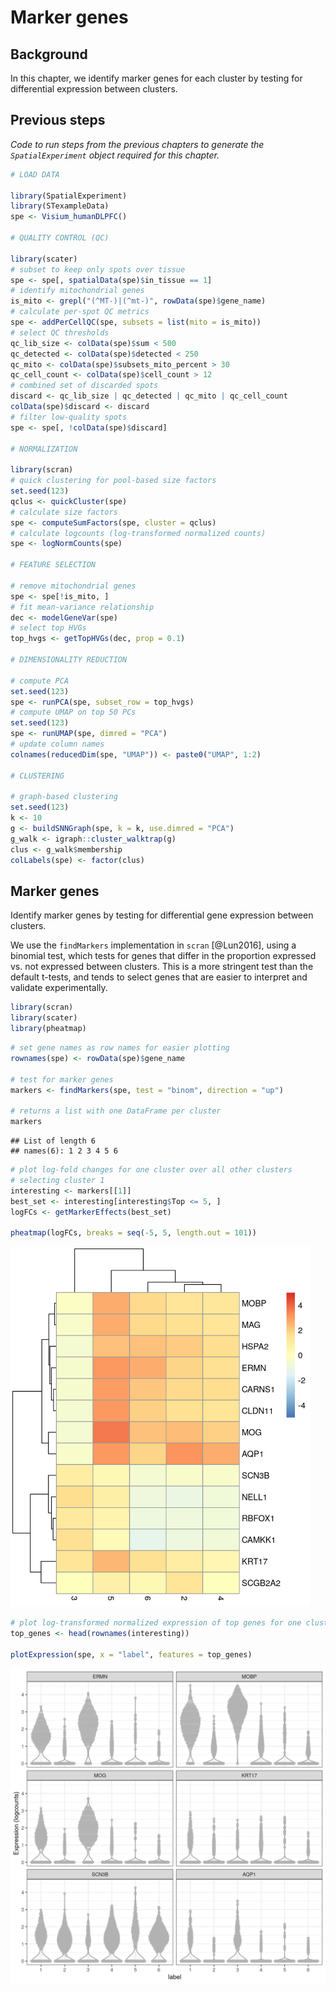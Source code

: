 # Marker genes

## Background

In this chapter, we identify marker genes for each cluster by testing for differential expression between clusters.


## Previous steps

*Code to run steps from the previous chapters to generate the `SpatialExperiment` object required for this chapter.*


```r
# LOAD DATA

library(SpatialExperiment)
library(STexampleData)
spe <- Visium_humanDLPFC()

# QUALITY CONTROL (QC)

library(scater)
# subset to keep only spots over tissue
spe <- spe[, spatialData(spe)$in_tissue == 1]
# identify mitochondrial genes
is_mito <- grepl("(^MT-)|(^mt-)", rowData(spe)$gene_name)
# calculate per-spot QC metrics
spe <- addPerCellQC(spe, subsets = list(mito = is_mito))
# select QC thresholds
qc_lib_size <- colData(spe)$sum < 500
qc_detected <- colData(spe)$detected < 250
qc_mito <- colData(spe)$subsets_mito_percent > 30
qc_cell_count <- colData(spe)$cell_count > 12
# combined set of discarded spots
discard <- qc_lib_size | qc_detected | qc_mito | qc_cell_count
colData(spe)$discard <- discard
# filter low-quality spots
spe <- spe[, !colData(spe)$discard]

# NORMALIZATION

library(scran)
# quick clustering for pool-based size factors
set.seed(123)
qclus <- quickCluster(spe)
# calculate size factors
spe <- computeSumFactors(spe, cluster = qclus)
# calculate logcounts (log-transformed normalized counts)
spe <- logNormCounts(spe)

# FEATURE SELECTION

# remove mitochondrial genes
spe <- spe[!is_mito, ]
# fit mean-variance relationship
dec <- modelGeneVar(spe)
# select top HVGs
top_hvgs <- getTopHVGs(dec, prop = 0.1)

# DIMENSIONALITY REDUCTION

# compute PCA
set.seed(123)
spe <- runPCA(spe, subset_row = top_hvgs)
# compute UMAP on top 50 PCs
set.seed(123)
spe <- runUMAP(spe, dimred = "PCA")
# update column names
colnames(reducedDim(spe, "UMAP")) <- paste0("UMAP", 1:2)

# CLUSTERING

# graph-based clustering
set.seed(123)
k <- 10
g <- buildSNNGraph(spe, k = k, use.dimred = "PCA")
g_walk <- igraph::cluster_walktrap(g)
clus <- g_walk$membership
colLabels(spe) <- factor(clus)
```


## Marker genes

Identify marker genes by testing for differential gene expression between clusters.

We use the `findMarkers` implementation in `scran` [@Lun2016], using a binomial test, which tests for genes that differ in the proportion expressed vs. not expressed between clusters. This is a more stringent test than the default t-tests, and tends to select genes that are easier to interpret and validate experimentally.


```r
library(scran)
library(scater)
library(pheatmap)
```


```r
# set gene names as row names for easier plotting
rownames(spe) <- rowData(spe)$gene_name

# test for marker genes
markers <- findMarkers(spe, test = "binom", direction = "up")

# returns a list with one DataFrame per cluster
markers
```

```
## List of length 6
## names(6): 1 2 3 4 5 6
```


```r
# plot log-fold changes for one cluster over all other clusters
# selecting cluster 1
interesting <- markers[[1]]
best_set <- interesting[interesting$Top <= 5, ]
logFCs <- getMarkerEffects(best_set)

pheatmap(logFCs, breaks = seq(-5, 5, length.out = 101))
```

<img src="marker_genes_files/figure-html/marker_genes_heatmap-1.png" width="480" />


```r
# plot log-transformed normalized expression of top genes for one cluster
top_genes <- head(rownames(interesting))

plotExpression(spe, x = "label", features = top_genes)
```

<img src="marker_genes_files/figure-html/marker_genes_expression-1.png" width="672" />

